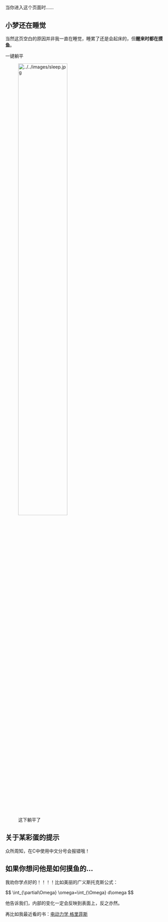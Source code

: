 # 

<p>当你进入这个页面时……</p>
<h2 id="小梦还在睡觉">小梦还在睡觉</h2>
<p>当然这页空白的原因并非我一直在睡觉，睡累了还是会起床的，但<strong>醒来时都在摸鱼</strong>。</p>
<div class="details admonition tip">
        <div class="details-summary admonition-title">
            <i class="icon fas fa-lightbulb fa-fw" aria-hidden="true"></i>一键躺平<i class="details-icon fas fa-angle-right fa-fw" aria-hidden="true"></i>
        </div>
        <div class="details-content">
            <div class="admonition-content"><figure><a class="lightgallery" href="../../images/sleep.jpg" title="../../images/sleep.jpg" data-thumbnail="../../images/sleep.jpg" data-sub-html="<h2>这下躺平了</h2>">
        <img
            class="lazyload"
            src="/svg/loading.min.svg"
            data-src="../../images/sleep.jpg"
            data-srcset="../../images/sleep.jpg, ../../images/sleep.jpg 1.5x, ../../images/sleep.jpg 2x"
            data-sizes="auto"
            alt="../../images/sleep.jpg" width="60%" />
    </a><figcaption class="image-caption">这下躺平了</figcaption>
    </figure>
</div>
        </div>
    </div>
<h2 id="关于某彩蛋的提示">关于某彩蛋的提示</h2>
<p>众所周知，在C中使用中文分号会报错哦！</p>
<h2 id="如果你想问他是如何摸鱼的">如果你想问他是如何摸鱼的&hellip;</h2>
<p>我劝你学点好的！！！！比如美丽的广义斯托克斯公式：</p>
<p>$$ \int_{\partial\Omega} \omega=\int_{\Omega} d\omega $$</p>
<p>他告诉我们，内部的变化一定会反映到表面上，反之亦然。</p>
<p>再比如我最近看的书：<a href="https://www.mutegame.com/170/" target="_blank" rel="noopener noreffer">电动力学 格里菲斯</a>
</p>

